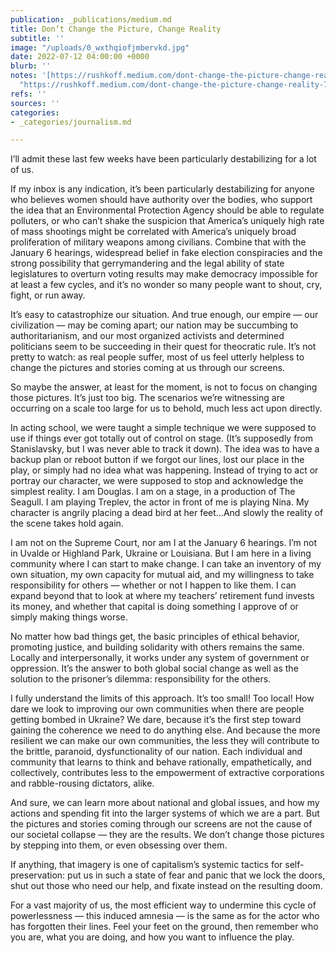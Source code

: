 ```yaml
---
publication: _publications/medium.md
title: Don’t Change the Picture, Change Reality
subtitle: ''
image: "/uploads/0_wxthqiofjmbervkd.jpg"
date: 2022-07-12 04:00:00 +0000
blurb: ''
notes: '[https://rushkoff.medium.com/dont-change-the-picture-change-reality-77732619e420?source=user_profile---------33----------------------------](https://rushkoff.medium.com/dont-change-the-picture-change-reality-77732619e420?source=user_profile---------33----------------------------
  "https://rushkoff.medium.com/dont-change-the-picture-change-reality-77732619e420?source=user_profile---------33----------------------------")'
refs: ''
sources: ''
categories:
- _categories/journalism.md

---
```

I’ll admit these last few weeks have been particularly destabilizing for a lot of us.

If my inbox is any indication, it’s been particularly destabilizing for anyone who believes women should have authority over the bodies, who support the idea that an Environmental Protection Agency should be able to regulate polluters, or who can’t shake the suspicion that America’s uniquely high rate of mass shootings might be correlated with America’s uniquely broad proliferation of military weapons among civilians. Combine that with the January 6 hearings, widespread belief in fake election conspiracies and the strong possibility that gerrymandering and the legal ability of state legislatures to overturn voting results may make democracy impossible for at least a few cycles, and it’s no wonder so many people want to shout, cry, fight, or run away.

It’s easy to catastrophize our situation. And true enough, our empire — our civilization — may be coming apart; our nation may be succumbing to authoritarianism, and our most organized activists and determined politicians seem to be succeeding in their quest for theocratic rule. It’s not pretty to watch: as real people suffer, most of us feel utterly helpless to change the pictures and stories coming at us through our screens.

So maybe the answer, at least for the moment, is not to focus on changing those pictures. It’s just too big. The scenarios we’re witnessing are occurring on a scale too large for us to behold, much less act upon directly.

In acting school, we were taught a simple technique we were supposed to use if things ever got totally out of control on stage. (It’s supposedly from Stanislavsky, but I was never able to track it down). The idea was to have a backup plan or reboot button if we forgot our lines, lost our place in the play, or simply had no idea what was happening. Instead of trying to act or portray our character, we were supposed to stop and acknowledge the simplest reality. I am Douglas. I am on a stage, in a production of The Seagull. I am playing Treplev, the actor in front of me is playing Nina. My character is angrily placing a dead bird at her feet…And slowly the reality of the scene takes hold again.

I am not on the Supreme Court, nor am I at the January 6 hearings. I’m not in Uvalde or Highland Park, Ukraine or Louisiana. But I am here in a living community where I can start to make change. I can take an inventory of my own situation, my own capacity for mutual aid, and my willingness to take responsibility for others — whether or not I happen to like them. I can expand beyond that to look at where my teachers’ retirement fund invests its money, and whether that capital is doing something I approve of or simply making things worse.

No matter how bad things get, the basic principles of ethical behavior, promoting justice, and building solidarity with others remains the same. Locally and interpersonally, it works under any system of government or oppression. It’s the answer to both global social change as well as the solution to the prisoner’s dilemma: responsibility for the others.

I fully understand the limits of this approach. It’s too small! Too local! How dare we look to improving our own communities when there are people getting bombed in Ukraine? We dare, because it’s the first step toward gaining the coherence we need to do anything else. And because the more resilient we can make our own communities, the less they will contribute to the brittle, paranoid, dysfunctionality of our nation. Each individual and community that learns to think and behave rationally, empathetically, and collectively, contributes less to the empowerment of extractive corporations and rabble-rousing dictators, alike.

And sure, we can learn more about national and global issues, and how my actions and spending fit into the larger systems of which we are a part. But the pictures and stories coming through our screens are not the cause of our societal collapse — they are the results. We don’t change those pictures by stepping into them, or even obsessing over them.

If anything, that imagery is one of capitalism’s systemic tactics for self-preservation: put us in such a state of fear and panic that we lock the doors, shut out those who need our help, and fixate instead on the resulting doom.

For a vast majority of us, the most efficient way to undermine this cycle of powerlessness — this induced amnesia — is the same as for the actor who has forgotten their lines. Feel your feet on the ground, then remember who you are, what you are doing, and how you want to influence the play.